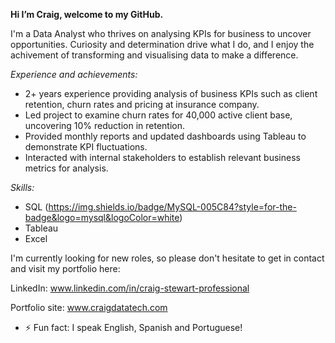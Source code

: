 **Hi I’m Craig, welcome to my GitHub.**

I'm a Data Analyst who thrives on analysing KPIs for business to uncover opportunities.
Curiosity and determination drive what I do, and I enjoy the achivement of transforming and visualising data to make a difference.

_Experience and achievements:_
- 2+ years experience providing analysis of business KPIs such as client retention, churn rates and pricing at insurance company. 
- Led project to examine churn rates for 40,000 active client base, uncovering 10% reduction in retention.
- Provided monthly reports and updated dashboards using Tableau to demonstrate KPI fluctuations.
- Interacted with internal stakeholders to establish relevant business metrics for analysis.

_Skills:_
- SQL (https://img.shields.io/badge/MySQL-005C84?style=for-the-badge&logo=mysql&logoColor=white)
- Tableau
- Excel
  
I'm currently looking for new roles, so please don't hesitate to get in contact and visit my portfolio here:

LinkedIn: www.linkedin.com/in/craig-stewart-professional 

Portfolio site: www.craigdatatech.com

- ⚡ Fun fact: I speak English, Spanish and Portuguese!

<!---
craigdatatech/craigdatatech is a ✨ special ✨ repository because its `README.md` (this file) appears on your GitHub profile.
You can click the Preview link to take a look at your changes.
--->
